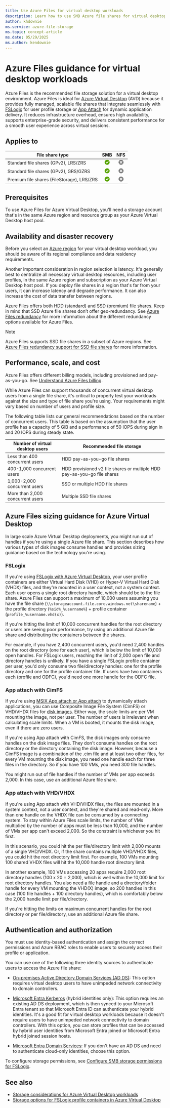 ```yaml
---
title: Use Azure Files for virtual desktop workloads
description: Learn how to use SMB Azure file shares for virtual desktop workloads, including profile containers and disk images for Azure Virtual Desktop, and how to optimize scale and performance.
author: khdownie
ms.service: azure-file-storage
ms.topic: concept-article
ms.date: 05/29/2025
ms.author: kendownie
---
```


# Azure Files guidance for virtual desktop workloads

Azure Files is the recommended file storage solution for a virtual desktop environment. Azure Files is ideal for [Azure Virtual Desktop](/azure/virtual-desktop/overview) (AVD) because it provides fully managed, scalable file shares that integrate seamlessly with [FSLogix](/azure/virtual-desktop/fslogix-profile-containers) for user profile storage or [App Attach](/azure/virtual-desktop/app-attach-overview) for dynamic application delivery. It reduces infrastructure overhead, ensures high availability, supports enterprise-grade security, and delivers consistent performance for a smooth user experience across virtual sessions.

## Applies to

| File share type | SMB | NFS |
|-|:-:|:-:|
| Standard file shares (GPv2), LRS/ZRS | ![Yes](../media/icons/yes-icon.png) | ![No](../media/icons/no-icon.png) |
| Standard file shares (GPv2), GRS/GZRS | ![Yes](../media/icons/yes-icon.png) | ![No](../media/icons/no-icon.png) |
| Premium file shares (FileStorage), LRS/ZRS | ![Yes](../media/icons/yes-icon.png) | ![No](../media/icons/no-icon.png) |

## Prerequisites

To use Azure Files for Azure Virtual Desktop, you'll need a storage account that's in the same Azure region and resource group as your Azure Virtual Desktop host pool.

## Availability and disaster recovery

Before you select an [Azure region](/azure/reliability/regions-list) for your virtual desktop workload, you should be aware of its regional compliance and data residency requirements.

Another important consideration in region selection is latency. It's generally best to centralize all necessary virtual desktop resources, including user profiles, in the same Azure region and subscription as your Azure Virtual Desktop host pool. If you deploy file shares in a region that's far from your users, it can increase latency and degrade performance. It can also increase the cost of data transfer between regions.

Azure Files offers both HDD (standard) and SSD (premium) file shares. Keep in mind that SSD Azure file shares don’t offer geo-redundancy. See [Azure Files redundancy](files-redundancy.md) for more information about the different redundancy options available for Azure Files.

> [!NOTE]
> Azure Files supports SSD file shares in a subset of Azure regions. See [Azure Files redundancy support for SSD file shares](redundancy-premium-file-shares.md) for more information.

## Performance, scale, and cost

Azure Files offers different billing models, including provisioned and pay-as-you-go. See [Understand Azure Files billing](understanding-billing.md).

While Azure Files can support thousands of concurrent virtual desktop users from a single file share, it's critical to properly test your workloads against the size and type of file share you're using. Your requirements might vary based on number of users and profile size.

The following table lists our general recommendations based on the number of concurrent users. This table is based on the assumption that the user profile has a capacity of 5 GiB and a performance of 50 IOPS during sign in and 20 IOPS during steady state.

| **Number of virtual desktop users** | **Recommended file storage** |
|------------------------------------------------|------------------------------|
| Less than 400 concurrent users                | HDD pay-as-you-go file shares              |
| 400-1,000 concurrent users                       | HDD provisioned v2 file shares or multiple HDD pay-as-you-go file shares  |
| 1,000-2,000 concurrent users                 | SSD or multiple HDD file shares |
| More than 2,000 concurrent users             | Multiple SSD file shares |

## Azure Files sizing guidance for Azure Virtual Desktop

In large scale Azure Virtual Desktop deployments, you might run out of handles if you're using a single Azure file share. This section describes how various types of disk images consume handles and provides sizing guidance based on the technology you're using.

### FSLogix

If you're using [FSLogix with Azure Virtual Desktop](/azure/virtual-desktop/fslogix-containers-azure-files), your user profile containers are either Virtual Hard Disk (VHD) or Hyper-V Virtual Hard Disk (VHDX) files, and they're mounted in a user context, not a system context. Each user opens a single root directory handle, which should be to the file share. Azure Files can support a maximum of 10,000 users assuming you have the file share (`\\storageaccount.file.core.windows.net\sharename`) + the profile directory (`%sid%_%username%`) + profile container (`profile_%username.vhd(x)`).

If you're hitting the limit of 10,000 concurrent handles for the root directory or users are seeing poor performance, try using an additional Azure file share and distributing the containers between the shares.

For example, if you have 2,400 concurrent users, you'd need 2,400 handles on the root directory (one for each user), which is below the limit of 10,000 open handles. For FSLogix users, reaching the limit of 2,000 open file and directory handles is unlikely. If you have a single FSLogix profile container per user, you'd only consume two file/directory handles: one for the profile directory and one for the profile container file. If users have two containers each (profile and ODFC), you'd need one more handle for the ODFC file.

### App attach with CimFS

If you're using [MSIX App attach or App attach](/azure/virtual-desktop/app-attach-overview) to dynamically attach applications, you can use Composite Image File System (CimFS) or VHD/VHDX files for [disk images](/azure/virtual-desktop/app-attach-overview#application-images). Either way, the scale limits are per VM mounting the image, not per user. The number of users is irrelevant when calculating scale limits. When a VM is booted, it mounts the disk image, even if there are zero users.

If you're using App attach with CimFS, the disk images only consume handles on the disk image files. They don't consume handles on the root directory or the directory containing the disk image. However, because a CimFS image is a combination of the .cim file and at least two other files, for every VM mounting the disk image, you need one handle each for three files in the directory. So if you have 100 VMs, you need 300 file handles.

You might run out of file handles if the number of VMs per app exceeds 2,000. In this case, use an additional Azure file share.

### App attach with VHD/VHDX

If you're using App attach with VHD/VHDX files, the files are mounted in a system context, not a user context, and they're shared and read-only. More than one handle on the VHDX file can be consumed by a connecting system. To stay within Azure Files scale limits, the number of VMs multiplied by the number of apps must be less than 10,000, and the number of VMs per app can't exceed 2,000. So the constraint is whichever you hit first.

In this scenario, you could hit the per file/directory limit with 2,000 mounts of a single VHD/VHDX. Or, if the share contains multiple VHD/VHDX files, you could hit the root directory limit first. For example, 100 VMs mounting 100 shared VHDX files will hit the 10,000 handle root directory limit.

In another example, 100 VMs accessing 20 apps require 2,000 root directory handles (100 x 20 = 2,000), which is well within the 10,000 limit for root directory handles. You also need a file handle and a directory/folder handle for every VM mounting the VHD(X) image, so 200 handles in this case (100 file handles + 100 directory handles), which is comfortably below the 2,000 handle limit per file/directory.

If you're hitting the limits on maximum concurrent handles for the root directory or per file/directory, use an additional Azure file share.

## Authentication and authorization

You must use identity-based authentication and assign the correct permissions and Azure RBAC roles to enable users to securely access their profile or application.

You can use one of the following three identity sources to authenticate users to access the Azure file share:

- [On-premises Active Directory Domain Services (AD DS)](/fslogix/how-to-configure-profile-container-azure-files-active-directory): This option requires virtual desktop users to have unimpeded network connectivity to domain controllers.

- [Microsoft Entra Kerberos](/fslogix/how-to-configure-profile-container-entra-id-hybrid) (hybrid identities only): This option requires an existing AD DS deployment, which is then synced to your Microsoft Entra tenant so that Microsoft Entra ID can authenticate your hybrid identities. It's a good fit for virtual desktop workloads because it doesn't require users to have unimpeded network connectivity to domain controllers. With this option, you can store profiles that can be accessed by hybrid user identities from Microsoft Entra joined or Microsoft Entra hybrid joined session hosts.

- [Microsoft Entra Domain Services](/fslogix/how-to-configure-profile-container-azure-files-active-directory): If you don't have an AD DS and need to authenticate cloud-only identities, choose this option.

To configure storage permissions, see [Configure SMB storage permissions for FSLogix](/fslogix/how-to-configure-storage-permissions).

## See also

- [Storage considerations for Azure Virtual Desktop workloads](/azure/well-architected/azure-virtual-desktop/storage)
- [Storage options for FSLogix profile containers in Azure Virtual Desktop](/azure/virtual-desktop/store-fslogix-profile)
